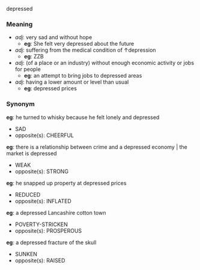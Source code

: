 depressed
### Meaning
+ _adj_: very sad and without hope
	+ __eg__: She felt very depressed about the future
+ _adj_: suffering from the medical condition of ↑depression
	+ __eg__: ZZB
+ _adj_: (of a place or an industry) without enough economic activity or jobs for people
	+ __eg__: an attempt to bring jobs to depressed areas
+ _adj_: having a lower amount or level than usual
	+ __eg__: depressed prices

### Synonym

__eg__: he turned to whisky because he felt lonely and depressed

+ SAD
+ opposite(s): CHEERFUL

__eg__: there is a relationship between crime and a depressed economy | the market is depressed

+ WEAK
+ opposite(s): STRONG

__eg__: he snapped up property at depressed prices

+ REDUCED
+ opposite(s): INFLATED

__eg__: a depressed Lancashire cotton town

+ POVERTY-STRICKEN
+ opposite(s): PROSPEROUS

__eg__: a depressed fracture of the skull

+ SUNKEN
+ opposite(s): RAISED


